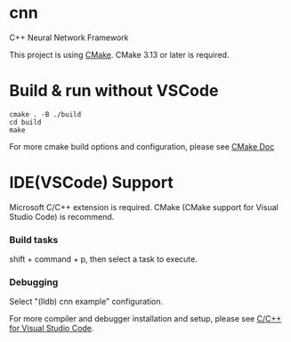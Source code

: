 # cnn
C++ Neural Network Framework

This project is using [CMake](https://cmake.org/cmake/). CMake 3.13 or later is required.

# Build & run without VSCode

```
cmake . -B ./build
cd build
make
```
For more cmake build options and configuration, please see [CMake Doc](https://cmake.org/cmake/help/latest/)

# IDE(VSCode) Support

Microsoft C/C++ extension is required.
CMake (CMake support for Visual Studio Code) is recommend.

### Build tasks
shift + command + p, then select a task to execute.

### Debugging
Select "(lldb) cnn example" configuration.

For more compiler and debugger installation and setup, please see [C/C++ for Visual Studio Code](https://code.visualstudio.com/docs/languages/cpp).

